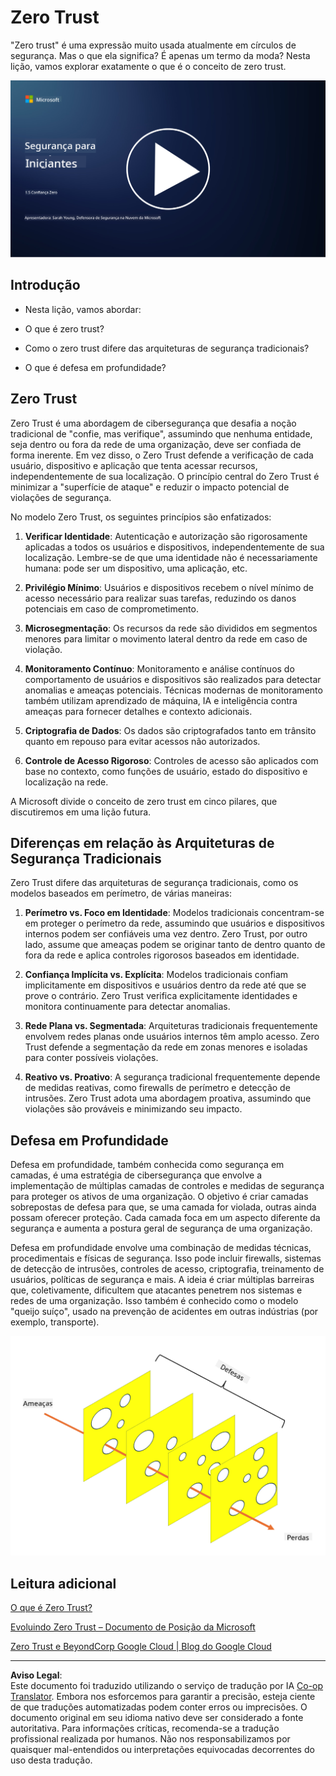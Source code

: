 <!--
CO_OP_TRANSLATOR_METADATA:
{
  "original_hash": "75f77f972d2233c584f87c1eb96c983b",
  "translation_date": "2025-09-03T20:30:44+00:00",
  "source_file": "1.5 Zero trust.md",
  "language_code": "br"
}
-->
# Zero Trust

"Zero trust" é uma expressão muito usada atualmente em círculos de segurança. Mas o que ela significa? É apenas um termo da moda? Nesta lição, vamos explorar exatamente o que é o conceito de zero trust.

[![Assista ao vídeo](../../translated_images/1-5_placeholder.36b707a8de54c96991f42d1e0a5979771993f470834d818e581c8de8c447bc5b.br.png)](https://learn-video.azurefd.net/vod/player?id=ee1551cc-e7a5-4db6-a897-c286abe68a69)

## Introdução

- Nesta lição, vamos abordar:

- O que é zero trust?

- Como o zero trust difere das arquiteturas de segurança tradicionais?

- O que é defesa em profundidade?

## Zero Trust

Zero Trust é uma abordagem de cibersegurança que desafia a noção tradicional de "confie, mas verifique", assumindo que nenhuma entidade, seja dentro ou fora da rede de uma organização, deve ser confiada de forma inerente. Em vez disso, o Zero Trust defende a verificação de cada usuário, dispositivo e aplicação que tenta acessar recursos, independentemente de sua localização. O princípio central do Zero Trust é minimizar a "superfície de ataque" e reduzir o impacto potencial de violações de segurança.

No modelo Zero Trust, os seguintes princípios são enfatizados:

1. **Verificar Identidade**: Autenticação e autorização são rigorosamente aplicadas a todos os usuários e dispositivos, independentemente de sua localização. Lembre-se de que uma identidade não é necessariamente humana: pode ser um dispositivo, uma aplicação, etc.

2. **Privilégio Mínimo**: Usuários e dispositivos recebem o nível mínimo de acesso necessário para realizar suas tarefas, reduzindo os danos potenciais em caso de comprometimento.

3. **Microsegmentação**: Os recursos da rede são divididos em segmentos menores para limitar o movimento lateral dentro da rede em caso de violação.

4. **Monitoramento Contínuo**: Monitoramento e análise contínuos do comportamento de usuários e dispositivos são realizados para detectar anomalias e ameaças potenciais. Técnicas modernas de monitoramento também utilizam aprendizado de máquina, IA e inteligência contra ameaças para fornecer detalhes e contexto adicionais.

5. **Criptografia de Dados**: Os dados são criptografados tanto em trânsito quanto em repouso para evitar acessos não autorizados.

6. **Controle de Acesso Rigoroso**: Controles de acesso são aplicados com base no contexto, como funções de usuário, estado do dispositivo e localização na rede.

A Microsoft divide o conceito de zero trust em cinco pilares, que discutiremos em uma lição futura.

## Diferenças em relação às Arquiteturas de Segurança Tradicionais

Zero Trust difere das arquiteturas de segurança tradicionais, como os modelos baseados em perímetro, de várias maneiras:

1. **Perímetro vs. Foco em Identidade**: Modelos tradicionais concentram-se em proteger o perímetro da rede, assumindo que usuários e dispositivos internos podem ser confiáveis uma vez dentro. Zero Trust, por outro lado, assume que ameaças podem se originar tanto de dentro quanto de fora da rede e aplica controles rigorosos baseados em identidade.

2. **Confiança Implícita vs. Explícita**: Modelos tradicionais confiam implicitamente em dispositivos e usuários dentro da rede até que se prove o contrário. Zero Trust verifica explicitamente identidades e monitora continuamente para detectar anomalias.

3. **Rede Plana vs. Segmentada**: Arquiteturas tradicionais frequentemente envolvem redes planas onde usuários internos têm amplo acesso. Zero Trust defende a segmentação da rede em zonas menores e isoladas para conter possíveis violações.

4. **Reativo vs. Proativo**: A segurança tradicional frequentemente depende de medidas reativas, como firewalls de perímetro e detecção de intrusões. Zero Trust adota uma abordagem proativa, assumindo que violações são prováveis e minimizando seu impacto.

## Defesa em Profundidade

Defesa em profundidade, também conhecida como segurança em camadas, é uma estratégia de cibersegurança que envolve a implementação de múltiplas camadas de controles e medidas de segurança para proteger os ativos de uma organização. O objetivo é criar camadas sobrepostas de defesa para que, se uma camada for violada, outras ainda possam oferecer proteção. Cada camada foca em um aspecto diferente da segurança e aumenta a postura geral de segurança de uma organização.

Defesa em profundidade envolve uma combinação de medidas técnicas, procedimentais e físicas de segurança. Isso pode incluir firewalls, sistemas de detecção de intrusões, controles de acesso, criptografia, treinamento de usuários, políticas de segurança e mais. A ideia é criar múltiplas barreiras que, coletivamente, dificultem que atacantes penetrem nos sistemas e redes de uma organização. Isso também é conhecido como o modelo "queijo suíço", usado na prevenção de acidentes em outras indústrias (por exemplo, transporte).

![imagem](../../translated_images/swisscheese.dc1f2a129515c5af146d3fe0b5e69305e16bfb7ae348d0e4d59a02ada9f5e92b.br.png)

## Leitura adicional

[O que é Zero Trust?](https://learn.microsoft.com/security/zero-trust/zero-trust-overview?WT.mc_id=academic-96948-sayoung)

[Evoluindo Zero Trust – Documento de Posição da Microsoft](https://query.prod.cms.rt.microsoft.com/cms/api/am/binary/RWJJdT?WT.mc_id=academic-96948-sayoung)

[Zero Trust e BeyondCorp Google Cloud | Blog do Google Cloud](https://cloud.google.com/blog/topics/developers-practitioners/zero-trust-and-beyondcorp-google-cloud)

---

**Aviso Legal**:  
Este documento foi traduzido utilizando o serviço de tradução por IA [Co-op Translator](https://github.com/Azure/co-op-translator). Embora nos esforcemos para garantir a precisão, esteja ciente de que traduções automatizadas podem conter erros ou imprecisões. O documento original em seu idioma nativo deve ser considerado a fonte autoritativa. Para informações críticas, recomenda-se a tradução profissional realizada por humanos. Não nos responsabilizamos por quaisquer mal-entendidos ou interpretações equivocadas decorrentes do uso desta tradução.